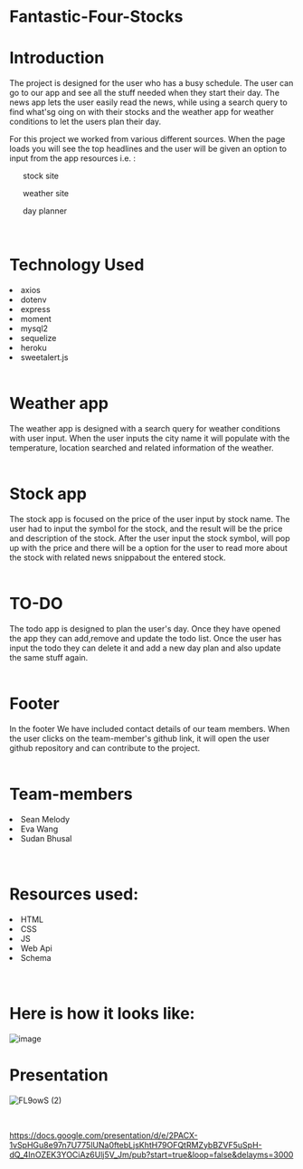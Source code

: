 # Fantastic-Four-Stocks
<h1> Introduction </h1>

The project is designed for the user who has a busy schedule.  The user can go to our app and see all the stuff needed when they start their day. The news app lets the user easily read the news, while using a search query to find what'sg oing on with their stocks and the weather app for weather conditions to let the users plan their day. 

For this project we worked from various different sources.  When the page loads you will see the top headlines and the user will be given an option to input from the app resources i.e. :
<ul>stock site</ul>
<ul>weather site</ul>
<ul>day planner</ul>
<br>


<h1> Technology Used </h1>
    <li> axios</li>
   <li> dotenv</li>
   <li> express </li>
   <li> moment </li>
    <li> mysql2 </li>
    <li> sequelize</li>
    <li> heroku </li>
    <li> sweetalert.js </li>
    

<br>

<h1> Weather app </h1>   
 The weather app is designed with a search query for weather conditions with user input. When the user inputs the city name it will populate with the temperature, location searched and related information of the weather. 
 <br>
 <br>
 <h1> Stock app </h1>
  The stock app is focused on the price of the user input by stock name. The user had to input the symbol for the stock, and the result will be the price and description of the stock. After the user input the stock symbol, will pop up with the price and there will be a option for the user to read more about the stock with related news snippabout the entered stock.

 <br>
 <br>

 <h1> TO-DO </h1>
The todo app is designed to plan the user's day. Once they have opened the app they can add,remove and update the todo list.  Once the user has input the todo they can delete it and add a new day plan and also update the same stuff again.

<br>
<br>
<h1>Footer</h1>
  In the footer We have included contact details of our team members. When the user clicks on the team-member's github link, it will open the user github repository and can contribute to the project.
<br>
<br>
<h1> Team-members </h1>
 <li>Sean Melody</li>
 <li>Eva Wang </li>
 <li>Sudan Bhusal </li>
 <br>
 <br>
 <h1>Resources used: </h1>
 <li>HTML</li>
 <li>CSS</li>
 <li>JS</li>
 <li>Web Api</li>
 <li>Schema</li>

 <br>
 <br>
 <h1>Here is how it looks like: </h1>

 ![image](https://user-images.githubusercontent.com/71658001/105621615-5370c180-5dbe-11eb-91d4-6497c260b4d1.png)

<h1>Presentation</h1>


![FL9owS (2)](https://user-images.githubusercontent.com/65749636/105822718-3d573280-5f71-11eb-8183-062e75cc5c97.gif)

<br>


https://docs.google.com/presentation/d/e/2PACX-1vSpHGu8e97n7U775lUNa0ftebLjsKhtH79OFQtRMZybBZVF5uSpH-dQ_4InOZEK3YOCiAz6Ulj5V_Jm/pub?start=true&loop=false&delayms=3000




